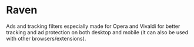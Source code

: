 # Raven

Ads and tracking filters especially made for Opera and Vivaldi for better tracking and ad protection on both desktop and mobile (it can also be used with other browsers/extensions).
